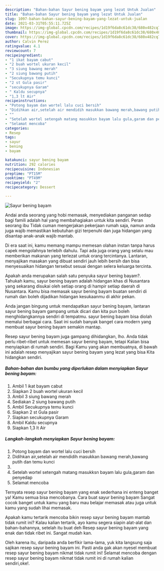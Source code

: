 ```yaml
---
description: "Bahan-bahan Sayur bening bayam yang lezat Untuk Jualan"
title: "Bahan-bahan Sayur bening bayam yang lezat Untuk Jualan"
slug: 1097-bahan-bahan-sayur-bening-bayam-yang-lezat-untuk-jualan
date: 2021-03-31T05:55:11.725Z
image: https://img-global.cpcdn.com/recipes/1d19f6da8c61dc38/680x482cq70/sayur-bening-bayam-foto-resep-utama.jpg
thumbnail: https://img-global.cpcdn.com/recipes/1d19f6da8c61dc38/680x482cq70/sayur-bening-bayam-foto-resep-utama.jpg
cover: https://img-global.cpcdn.com/recipes/1d19f6da8c61dc38/680x482cq70/sayur-bening-bayam-foto-resep-utama.jpg
author: Calvin Perez
ratingvalue: 4.1
reviewcount: 7
recipeingredient:
- "1 ikat bayam cabut"
- "2 buah wortel ukuran kecil"
- "3 siung bawang merah"
- "2 siung bawang putih"
- "Secukupnya temu kunci"
- "2 st Gula pasir"
- "secukupnya Garam"
- " Kaldu secupnya"
- "1,3 lt Air"
recipeinstructions:
- "Potong bayam dan wortel lalu cuci bersih"
- "Didihkan air,setelah air mendidih masukkan bawang merah,bawang putih dan temu kunci"
- ""
- "Setelah wortel setengah matang masukksn bayam lalu gula,garam dan penyedap"
- "Selamat mencoba"
categories:
- Resep
tags:
- sayur
- bening
- bayam

katakunci: sayur bening bayam 
nutrition: 292 calories
recipecuisine: Indonesian
preptime: "PT15M"
cooktime: "PT49M"
recipeyield: "2"
recipecategory: Dessert

---
```



![Sayur bening bayam](https://img-global.cpcdn.com/recipes/1d19f6da8c61dc38/680x482cq70/sayur-bening-bayam-foto-resep-utama.jpg)

Andai anda seorang yang hobi memasak, menyediakan panganan sedap bagi famili adalah hal yang membahagiakan untuk kita sendiri. Peran seorang ibu Tidak cuman mengerjakan pekerjaan rumah saja, namun anda juga wajib memastikan kebutuhan gizi terpenuhi dan juga hidangan yang disantap anak-anak wajib mantab.

Di era  saat ini, kamu memang mampu memesan olahan instan tanpa harus capek mengolahnya terlebih dahulu. Tapi ada juga orang yang selalu mau memberikan makanan yang terlezat untuk orang tercintanya. Lantaran, menyajikan masakan yang dibuat sendiri jauh lebih bersih dan bisa menyesuaikan hidangan tersebut sesuai dengan selera keluarga tercinta. 



Apakah anda merupakan salah satu penyuka sayur bening bayam?. Tahukah kamu, sayur bening bayam adalah hidangan khas di Nusantara yang sekarang disukai oleh setiap orang di hampir setiap daerah di Nusantara. Kamu bisa memasak sayur bening bayam buatan sendiri di rumah dan boleh dijadikan hidangan kesukaanmu di akhir pekan.

Anda jangan bingung untuk mendapatkan sayur bening bayam, lantaran sayur bening bayam gampang untuk dicari dan kita pun boleh menghidangkannya sendiri di tempatmu. sayur bening bayam bisa diolah memalui berbagai cara. Saat ini sudah banyak banget cara modern yang membuat sayur bening bayam semakin mantap.

Resep sayur bening bayam juga gampang dihidangkan, lho. Anda tidak perlu ribet-ribet untuk memesan sayur bening bayam, tetapi Kalian bisa menyiapkan di rumah sendiri. Bagi Kamu yang akan membuatnya, di bawah ini adalah resep menyajikan sayur bening bayam yang lezat yang bisa Kita hidangkan sendiri.

<!--inarticleads1-->

##### Bahan-bahan dan bumbu yang diperlukan dalam menyiapkan Sayur bening bayam:

1. Ambil 1 ikat bayam cabut
1. Siapkan 2 buah wortel ukuran kecil
1. Ambil 3 siung bawang merah
1. Sediakan 2 siung bawang putih
1. Ambil Secukupnya temu kunci
1. Siapkan 2 st Gula pasir
1. Siapkan secukupnya Garam
1. Ambil  Kaldu secupnya
1. Siapkan 1,3 lt Air




<!--inarticleads2-->

##### Langkah-langkah menyiapkan Sayur bening bayam:

1. Potong bayam dan wortel lalu cuci bersih
1. Didihkan air,setelah air mendidih masukkan bawang merah,bawang putih dan temu kunci
1. 
1. Setelah wortel setengah matang masukksn bayam lalu gula,garam dan penyedap
1. Selamat mencoba




Ternyata resep sayur bening bayam yang enak sederhana ini enteng banget ya! Kamu semua bisa mencobanya. Cara buat sayur bening bayam Sangat cocok banget untuk kamu yang baru mau belajar memasak atau juga untuk kamu yang sudah lihai memasak.

Apakah kamu tertarik mencoba bikin resep sayur bening bayam mantab tidak rumit ini? Kalau kalian tertarik, ayo kamu segera siapin alat-alat dan bahan-bahannya, setelah itu buat deh Resep sayur bening bayam yang enak dan tidak ribet ini. Sangat mudah kan. 

Oleh karena itu, daripada anda berfikir lama-lama, yuk kita langsung saja sajikan resep sayur bening bayam ini. Pasti anda gak akan nyesel membuat resep sayur bening bayam nikmat tidak rumit ini! Selamat mencoba dengan resep sayur bening bayam nikmat tidak rumit ini di rumah kalian sendiri,oke!.

